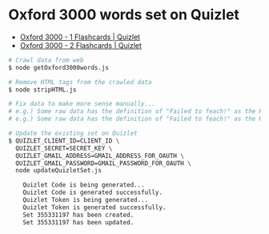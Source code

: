 # Oxford 3000 words set on Quizlet
- [Oxford 3000 - 1 Flashcards | Quizlet](https://quizlet.com/355331197/oxford-3000-1-flash-cards/)
- [Oxford 3000 - 2 Flashcards | Quizlet](https://quizlet.com/355331155/oxford-3000-2-flash-cards/)

```sh
# Crawl data from web
$ node getOxford3000words.js 

# Remove HTML tags from the crawled data
$ node stripHTML.js

# Fix data to make more sense manually...
# e.g.) Some raw data has the definition of "Failed to feach!" as the HTML structure is slightly different.
# e.g.) Some raw data has the definition of "Failed to feach!" as the HTML does not have its own definition.

# Update the existing set on Quizlet
$ QUIZLET_CLIENT_ID=CLIENT_ID \
  QUIZLET_SECRET=SECRET_KEY \
  QUIZLET_GMAIL_ADDRESS=GMAIL_ADDRESS_FOR_OAUTH \
  QUIZLET_GMAIL_PASSWORD=GMAIL_PASSWORD_FOR_OAUTH \
  node updateQuizletSet.js

    Quizlet Code is being generated...
    Quizlet Code is generated successfully.
    Quizlet Token is being generated...
    Quizlet Token is generated successfully.
    Set 355331197 has been created.
    Set 355331197 has been updated.
```
